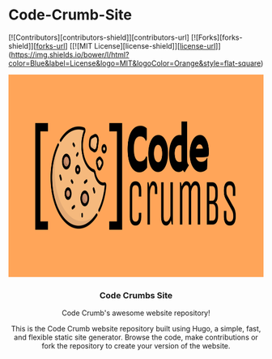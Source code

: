 # Code-Crumb-Site

<!-- Shields -->
[![Contributors][contributors-shield]][contributors-url]
[![Forks][forks-shield]][[forks-url](https://github.com/Code-Crumbs-HS/code-crumb-site/forks)]
[[![MIT License][license-shield]][[license-url](https://github.com/Code-Crumbs-HS/code-crumb-site/blob/main/LICENSE)]](https://img.shields.io/bower/l/html?color=Blue&label=License&logo=MIT&logoColor=Orange&style=flat-square)

<!-- Logo & Heading  -->


<div align="center">
  <a href="https://github.com/othneildrew/Best-README-Template">
    <img src="static/CodeCrumbs- Lab-Orange.svg" alt="Logo" width="800" height="400">
  </a>

  <h3 align="center">Code Crumbs Site</h3>

  <p align="center">
    Code Crumb's awesome website repository!
    <br />


This is the Code Crumb website repository built using Hugo, a simple, fast, and flexible static site generator. Browse the code, make contributions or fork the repository to create your version of the website.
